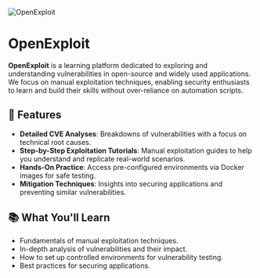 ![OpenExploit](https://raw.githubusercontent.com/pawanjswal/pawanjswal.github.io/refs/heads/master/assets/Blog_Logo.png)

# OpenExploit

**OpenExploit** is a learning platform dedicated to exploring and understanding vulnerabilities in open-source and widely used applications. We focus on manual exploitation techniques, enabling security enthusiasts to learn and build their skills without over-reliance on automation scripts.

## 🚀 Features

- **Detailed CVE Analyses**: Breakdowns of vulnerabilities with a focus on technical root causes.
- **Step-by-Step Exploitation Tutorials**: Manual exploitation guides to help you understand and replicate real-world scenarios.
- **Hands-On Practice**: Access pre-configured environments via Docker images for safe testing.
- **Mitigation Techniques**: Insights into securing applications and preventing similar vulnerabilities.

## 📚 What You'll Learn

- Fundamentals of manual exploitation techniques.
- In-depth analysis of vulnerabilities and their impact.
- How to set up controlled environments for vulnerability testing.
- Best practices for securing applications.
